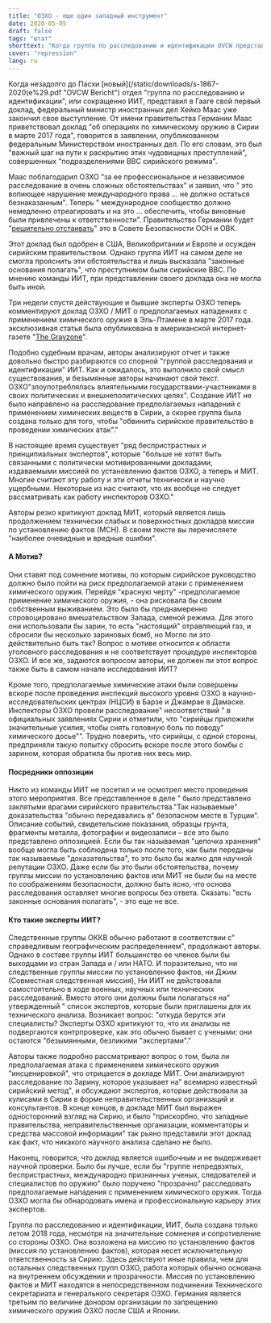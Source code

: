 ```yaml
---
title: "ОЗХО - еще один западный инструмент"
date: 2020-05-05
draft: false
tags: "штат"
shorttext: "Когда группа по расследованию и идентификации OVCW представила свой первый отчет незадолго до Пасхи в Гааге, Тролль Маас уже завершил свое заявление."
cover: "repression"
lang: ru
---
```


Когда незадолго до Пасхи [новый](/static/downloads/s-1867-2020(e%29.pdf "OVCW Bericht") отдел "группа по расследованию и идентификации", или сокращенно ИИТ, представил в Гааге свой первый доклад, федеральный министр иностранных дел Хейко Маас уже закончил свое выступление. От имени правительства Германии Маас приветствовал доклад "об операциях по химическому оружию в Сирии в марте 2017 года", говорится в заявлении, опубликованном федеральным Министерством иностранных дел. По его словам, это был "важный шаг на пути к раскрытию этих чудовищных преступлений", совершенных "подразделениями ВВС сирийского режима".

Маас поблагодарил ОЗХО "за ее профессиональное и независимое расследование в очень сложных обстоятельствах" и заявил, что " это вопиющее нарушение международного права ... не должно остаться безнаказанным". Теперь " международное сообщество должно немедленно отреагировать и на это ... обеспечить, чтобы виновные были привлечены к ответственности". Правительство Германии будет "[решительно отстаивать](https://www.auswaertiges-amt.de/de/newsroom/maas-ovcw-syrien/2331734 "Außenminister Maas zur Veröffentlichung des ersten Ermittlungsberichts des OVCW-Attributionsteams zu Chemiewaffeneinsätzen in Syrien")" это в Совете Безопасности ООН и ОВК.

Этот доклад был одобрен в США, Великобритании и Европе и осужден сирийским правительством. Однако группа ИИТ на самом деле не смогла прояснить эти обстоятельства и лишь высказала "законные основания полагать", что преступником были сирийские ВВС. По мнению команды ИИТ, при представлении своего доклада она не могла быть иной.

Три недели спустя действующие и бывшие эксперты ОЗХО теперь комментируют доклад ОЗХО / МИТ о предполагаемых нападениях с применением химического оружия в Эль-Лтамене в марте 2017 года. эксклюзивная статья была опубликована в американской интернет-газете "[The Grayzone](https://thegrayzone.com/2020/04/28/opcw-insiders-ltamenah-chemical-weapons-report/ "Exclusive: OPCW insiders slam ‘compromised’ new Syria chemical weapons probe")".

Подобно судебным врачам, авторы анализируют отчет и также довольно быстро разбираются со спорной "группой расследования и идентификации" ИИТ. Как и ожидалось, это выполнило свой смысл существования, и безымянные авторы начинают свой текст. ОЗХО"злоупотреблялась влиятельными государствами-участниками в своих политических и внешнеполитических целях". Создание ИИТ не было направлено на расследование предполагаемых нападений с применением химических веществ в Сирии, а скорее группа была создана только для того, чтобы "обвинить сирийское правительство в проведении химических атак"."

В настоящее время существует "ряд беспристрастных и принципиальных экспертов", которые "больше не хотят быть связанными с политически мотивированными докладами, издаваемыми миссией по установлению фактов ОЗХО, а теперь и МИТ. Многие считают эту работу и эти отчеты технически и научно ущербными. Некоторые из нас считают, что их вообще не следует рассматривать как работу инспекторов ОЗХО."

Авторы резко критикуют доклад МИТ, который является лишь продолжением технически слабых и поверхностных докладов миссии по установлению фактов (МСН). В своем тексте вы перечисляете "наиболее очевидные и вредные ошибки".

#### А Мотив?

Они ставят под сомнение мотивы, по которым сирийское руководство должно было пойти на риск предполагаемой атаки с применением химического оружия. Перейдя "красную черту" -предполагаемое применение химического оружия, - она рисковала бы своим собственным выживанием. Это было бы преднамеренно спровоцировано вмешательством Запада, сменой режима. Для этого они использовали бы зарин, то есть "настоящий" отравляющий газ, и сбросили бы несколько зариновых бомб, но Могло ли это действительно быть так? Вопрос о мотиве относится к области уголовного расследования и не соответствует процедуре инспекторов ОЗХО. И все же, задаются вопросом авторы, не должен ли этот вопрос также быть в самом начале исследования ИИТ?

Кроме того, предполагаемые химические атаки были совершены вскоре после проведения инспекций высокого уровня ОЗХО в научно-исследовательских центрах (НЦСИ) в Барзе и Джамрае в Дамаске. Инспекторы ОЗХО провели расследование" несоответствий " в официальных заявлениях Сирии и отметили, что "сирийцы приложили значительные усилия, чтобы снять головную боль по поводу" химического досье"". Трудно поверить, что сирийцы, с одной стороны, предприняли такую попытку сбросить вскоре после этого бомбы с зарином, которая обратила бы против них весь мир.

#### Посредники оппозиции

Никто из команды ИИТ не посетил и не осмотрел место проведения этого мероприятия. Все представленное в деле " было представлено заклятыми врагами сирийского правительства."Так называемые" доказательства "обычно передавались в" безопасном месте в Турции". Описание событий, свидетельские показания, образцы грунта, фрагменты металла, фотографии и видеозаписи – все это было представлено оппозицией. Если бы так называемая "цепочка хранения" вообще могла быть соблюдена только после того, как были переданы так называемые "доказательства", то это было бы жалко для научной репутации ОЗХО. Даже если бы это были обстоятельства, почему группы миссии по установлению фактов или МИТ не были бы на месте по соображениям безопасности, должно быть ясно, что основа расследования оставляет многие вопросы без ответа. Сказать: "есть законные основания полагать", - это еще не все.

#### Кто такие эксперты ИИТ?

Следственные группы ОККВ обычно работают в соответствии с" справедливым географическим распределением", продолжают авторы. Однако в составе группы ИИТ большинство ее членов были бы выходцами из стран Запада и / или НАТО. И поразительно, что ни следственные группы миссии по установлению фактов, ни Джим (Совместная следственная миссия), Ни ИИТ не действовали самостоятельно в ходе военных, научных или технических расследований. Вместо этого они должны были полагаться на" утвержденный " список экспертов, которые были приглашены для их технического анализа. Возникает вопрос: "откуда берутся эти специалисты? Эксперты ОЗХО критикуют то, что их анализы не подвергаются контрпроверке, как это обычно бывает с учеными: они остаются "безымянными, безликими "экспертами"."

Авторы также подробно рассматривают вопрос о том, была ли предполагаемая атака с применением химического оружия "инсценировкой", что отрицается в докладе МИТ. Они анализируют расследование по Зарину, которое указывает на" всемирно известный сирийский метод", и обсуждают экспертов, которые действовали за кулисами в Сирии в форме неправительственных организаций и консультантов. В конце концов, в докладе МИТ был выражен односторонний взгляд на Сирию, и было "прискорбно, что западные правительства, неправительственные организации, комментаторы и средства массовой информации" так рьяно представили этот доклад как факт, что никакого научного анализа сделано не было.

Наконец, говорится, что доклад является ошибочным и не выдерживает научной проверки. Было бы лучше, если бы "группе непредвзятых, беспристрастных, международно признанных ученых, следователей и специалистов по оружию" было поручено "прозрачно" расследовать предполагаемые нападения с применением химического оружия. Тогда ОЗХО могла бы обнародовать имена и профессиональную карьеру этих экспертов.

Группа по расследованию и идентификации, ИИТ, была создана только летом 2018 года, несмотря на значительные сомнения и сопротивление со стороны ОЗХО. Она возложена на миссию по установлению фактов (миссия по установлению фактов), которая несет исключительную ответственность за Сирию. Здесь действуют иные правила, чем для остальных следственных групп ОЗХО, работа которых обычно основана на внутреннем обсуждении и прозрачности. Миссия по установлению фактов и МИТ находятся в непосредственном подчинении Технического секретариата и генерального секретаря ОЗХО. Германия является третьим по величине донором организации по запрещению химического оружия ОЗХО после США и Японии.
